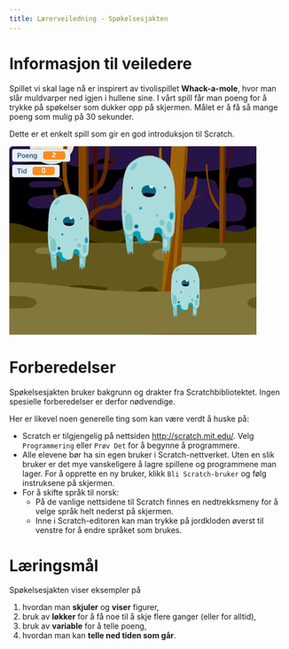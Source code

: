 ```yaml
---
title: Lærerveiledning - Spøkelsesjakten
---
```


# Informasjon til veiledere

Spillet vi skal lage nå er inspirert av tivolispillet
__Whack-a-mole__, hvor man slår muldvarper ned igjen i hullene sine. I
vårt spill får man poeng for å trykke på spøkelser som dukker opp på
skjermen. Målet er å få så mange poeng som mulig på 30 sekunder.

Dette er et enkelt spill som gir en god introduksjon til Scratch.

![](spokelsesjakten.png)

# Forberedelser

Spøkelsesjakten bruker bakgrunn og drakter fra
Scratchbibliotektet. Ingen spesielle forberedelser er derfor
nødvendige.

Her er likevel noen generelle ting som kan være verdt å huske på:

+ Scratch er tilgjengelig på nettsiden <http://scratch.mit.edu/>. Velg
  `Programmering` eller `Prøv Det` for å begynne å programmere.
+ Alle elevene bør ha sin egen bruker i Scratch-nettverket. Uten en
  slik bruker er det mye vanskeligere å lagre spillene og programmene
  man lager. For å opprette en ny bruker, klikk `Bli Scratch-bruker`
  og følg instruksene på skjermen.
+ For å skifte språk til norsk:
    + På de vanlige nettsidene til Scratch finnes en nedtrekksmeny for
      å velge språk helt nederst på skjermen.
    + Inne i Scratch-editoren kan man trykke på jordkloden øverst til
      venstre for å endre språket som brukes.

# Læringsmål

Spøkelsesjakten viser eksempler på

1. hvordan man __skjuler__ og __viser__ figurer,
2. bruk av __løkker__ for å få noe til å skje flere ganger (eller for alltid),
3. bruk av __variable__ for å telle poeng,
4. hvordan man kan __telle ned tiden som går__.
